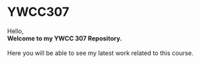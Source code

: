# YWCC307

Hello, 
<br><b>Welcome to my YWCC 307 Repository.</b></br>
<br>Here you will be able to see my latest work related to this course.</br>
